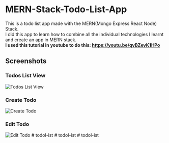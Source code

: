 # MERN-Stack-Todo-List-App

This is a todo list app made with the MERN(Mongo Express React Node) Stack.  
I did this app to learn how to combine all the individual technologies I learnt and create an app in MERN stack.  
**I used this tutorial in youtube to do this: https://youtu.be/qvBZevK1HPo**

## Screenshots

### Todos List View
![Todos List View](./screenshots/todoListView.PNG?raw=true "Todos List View")

### Create Todo
![Create Todo](./screenshots/createTodo.PNG?raw=true "Create Todo")

### Edit Todo
![Edit Todo](./screenshots/editTodo.PNG?raw=true "Edit Todo")
#   t o d o l - i s t  
 #   t o d o l - i s t  
 #   t o d o l - i s t  
 
